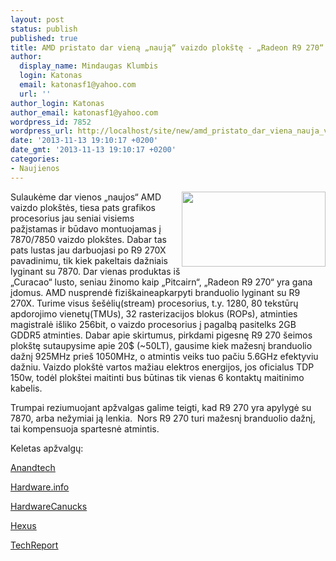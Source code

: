 ```yaml
---
layout: post
status: publish
published: true
title: AMD pristato dar vieną „naują“ vaizdo plokštę - „Radeon R9 270“
author:
  display_name: Mindaugas Klumbis
  login: Katonas
  email: katonasf1@yahoo.com
  url: ''
author_login: Katonas
author_email: katonasf1@yahoo.com
wordpress_id: 7852
wordpress_url: http://localhost/site/new/amd_pristato_dar_viena_nauja_vaizdo_plokste__radeon_r9_270/
date: '2013-11-13 19:10:17 +0200'
date_gmt: '2013-11-13 19:10:17 +0200'
categories:
- Naujienos
---
```

<p>
	<a href="http://technews.lt/userfiles/Radeon-R9-270-Specifications-850x442.jpg"><img alt="" src="http://technews.lt/userfiles/Radeon-R9-270-Specifications-850x442.jpg" style="width: 230px; height: 120px; float: right;" /></a>Sulaukėme dar vienos &bdquo;naujos&ldquo; AMD vaizdo plok&scaron;tės, tiesa pats grafikos procesorius jau seniai visiems pažįstamas ir būdavo montuojamas į 7870/7850 vaizdo plok&scaron;tes. Dabar tas pats lustas jau darbuojasi po R9 270X pavadinimu, tik kiek pakeltais dažniais lyginant su 7870. Dar vienas produktas i&scaron; &bdquo;Curacao&ldquo; lusto, seniau žinomo kaip &bdquo;Pitcairn&ldquo;, &bdquo;Radeon R9 270&ldquo; yra gana įdomus. AMD nusprendė fizi&scaron;kaineapkarpyti branduolio lyginant su R9 270X. Turime visus &scaron;e&scaron;ėlių(stream) procesorius, t.y. 1280, 80 tekstūrų apdorojimo vienetų(TMUs), 32 rasterizacijos blokus (ROPs), atminties magistralė i&scaron;liko 256bit, o vaizdo procesorius į pagalbą pasitelks 2GB GDDR5 atminties. Dabar apie skirtumus, pirkdami pigesnę R9 270 &scaron;eimos plok&scaron;tę sutaupysime apie 20$ (~50LT), gausime kiek mažesnį branduolio dažnį 925MHz prie&scaron; 1050MHz, o atmintis veiks tuo pačiu 5.6GHz efektyviu dažniu. Vaizdo plok&scaron;tė vartos mažiau elektros energijos, jos oficialus TDP 150w, todėl plok&scaron;tei maitinti bus būtinas tik vienas 6 kontaktų maitinimo kabelis.</p>
<p>
	Trumpai reziumuojant apžvalgas galime teigti, kad R9 270 yra apylygė su 7870, arba nežymiai ją lenkia.&nbsp; Nors R9 270 turi mažesnį branduolio dažnį, tai kompensuoja spartesnė atmintis.</p>
<p>
	Keletas apžvalgų:</p>
<p>
	<u><a href="http://www.anandtech.com/show/7503/the-amd-radeon-r9-270x-270-review-feat-asus-his">Anandtech</a></u></p>
<p>
	<u><a href="http://us.hardware.info/reviews/4976/amd-radeon-r9-270-review">Hardware.info</a></u></p>
<p>
	<u><a href="http://www.hardwarecanucks.com/forum/hardware-canucks-reviews/64083-amd-radeon-r9-270-2gb-review.html">HardwareCanucks</a></u></p>
<p>
	<u><a href="http://hexus.net/tech/reviews/graphics/62321-sapphire-amd-radeon-r9-270-graphics-card/?page=4">Hexus</a></u></p>
<p>
	<u><a href="http://techreport.com/review/25642/amd-radeon-r9-270-graphics-card-reviewed">TechReport</a></u></p>
